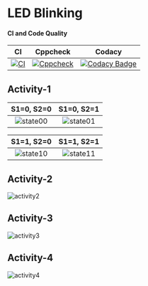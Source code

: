# LED Blinking 


#### CI and Code Quality

|CI|Cppcheck|Codacy|
|:--:|:--:|:--:|
|[![CI](https://github.com/259134lavanyabs/Activity1_embClavbs/actions/workflows/blank.yml/badge.svg)](https://github.com/259134lavanyabs/Activity1_embClavbs/actions/workflows/blank.yml)|[![Cppcheck](https://github.com/259134lavanyabs/Activity1_embClavbs/actions/workflows/CodeQuality.yml/badge.svg)](https://github.com/259134lavanyabs/Activity1_embClavbs/actions/workflows/CodeQuality.yml)|[![Codacy Badge](https://app.codacy.com/project/badge/Grade/ce26ac873e694b66b106ca2ebbf3fc7a)](https://www.codacy.com/gh/259134lavanyabs/Activity1_embClavbs/dashboard?utm_source=github.com&amp;utm_medium=referral&amp;utm_content=259134lavanyabs/Activity1_embClavbs&amp;utm_campaign=Badge_Grade)|


## Activity-1

|S1=0, S2=0|S1=0, S2=1|
|:--:|:--:|
|![state00](https://user-images.githubusercontent.com/81295980/116694140-85587c00-a9dc-11eb-85fc-7f8f4be85b8e.png)|![state01](https://user-images.githubusercontent.com/81295980/116694280-b6d14780-a9dc-11eb-9ae2-e22e8bb6e743.png)|

|S1=1, S2=0|S1=1, S2=1|
|:--:|:--:|
|![state10](https://user-images.githubusercontent.com/81295980/116694371-d10b2580-a9dc-11eb-8fb1-2275777797b0.png)|![state11](https://user-images.githubusercontent.com/81295980/116694411-e1bb9b80-a9dc-11eb-852a-1fff3685cfba.png)|

## Activity-2
![activity2](https://user-images.githubusercontent.com/81295980/116672862-4ae0e600-a9c0-11eb-8440-71c0671e692b.png)

## Activity-3
![activity3](https://user-images.githubusercontent.com/81295980/116673023-7bc11b00-a9c0-11eb-984c-b1d76072dc80.png)

## Activity-4
![activity4](https://user-images.githubusercontent.com/81295980/116673157-a9a65f80-a9c0-11eb-892a-dc168e5eb9b9.png)



